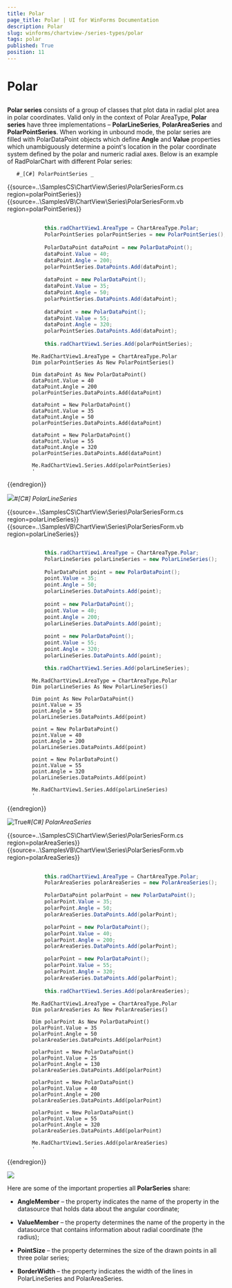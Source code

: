```yaml
---
title: Polar
page_title: Polar | UI for WinForms Documentation
description: Polar
slug: winforms/chartview-/series-types/polar
tags: polar
published: True
position: 11
---
```


# Polar



## 

__Polar series__ consists of a group of classes that plot data in radial plot area in polar coordinates.
          Valid only in the context of Polar AreaType, __Polar series__ have three implementations – __PolarLineSeries__,
          __PolarAreaSeries__ and __PolarPointSeries__. When working in unbound mode, the polar series are filled with
          PolarDataPoint objects which define __Angle__ and __Value__ properties which unambiguously
          determine a point's location in the polar coordinate system defined by the polar and numeric radial axes.
          Below is an example of RadPolarChart with different Polar series:
          
       #_[C#] PolarPointSeries _

	



{{source=..\SamplesCS\ChartView\Series\PolarSeriesForm.cs region=polarPointSeries}} 
{{source=..\SamplesVB\ChartView\Series\PolarSeriesForm.vb region=polarPointSeries}} 

````C#
            
            this.radChartView1.AreaType = ChartAreaType.Polar;
            PolarPointSeries polarPointSeries = new PolarPointSeries();
            
            PolarDataPoint dataPoint = new PolarDataPoint();
            dataPoint.Value = 40;
            dataPoint.Angle = 200;
            polarPointSeries.DataPoints.Add(dataPoint);
            
            dataPoint = new PolarDataPoint();
            dataPoint.Value = 35;
            dataPoint.Angle = 50;
            polarPointSeries.DataPoints.Add(dataPoint);
            
            dataPoint = new PolarDataPoint();
            dataPoint.Value = 55;
            dataPoint.Angle = 320;
            polarPointSeries.DataPoints.Add(dataPoint);
            
            this.radChartView1.Series.Add(polarPointSeries);
````
````VB.NET
        Me.RadChartView1.AreaType = ChartAreaType.Polar
        Dim polarPointSeries As New PolarPointSeries()

        Dim dataPoint As New PolarDataPoint()
        dataPoint.Value = 40
        dataPoint.Angle = 200
        polarPointSeries.DataPoints.Add(dataPoint)

        dataPoint = New PolarDataPoint()
        dataPoint.Value = 35
        dataPoint.Angle = 50
        polarPointSeries.DataPoints.Add(dataPoint)

        dataPoint = New PolarDataPoint()
        dataPoint.Value = 55
        dataPoint.Angle = 320
        polarPointSeries.DataPoints.Add(dataPoint)

        Me.RadChartView1.Series.Add(polarPointSeries)
        '
````

{{endregion}} 


![](images/chartview-series-types-polar001.png)#_[C#] PolarLineSeries_

	



{{source=..\SamplesCS\ChartView\Series\PolarSeriesForm.cs region=polarLineSeries}} 
{{source=..\SamplesVB\ChartView\Series\PolarSeriesForm.vb region=polarLineSeries}} 

````C#

            this.radChartView1.AreaType = ChartAreaType.Polar;
            PolarLineSeries polarLineSeries = new PolarLineSeries();
            
            PolarDataPoint point = new PolarDataPoint();
            point.Value = 35;
            point.Angle = 50;
            polarLineSeries.DataPoints.Add(point);
            
            point = new PolarDataPoint();
            point.Value = 40;
            point.Angle = 200;
            polarLineSeries.DataPoints.Add(point);
            
            point = new PolarDataPoint();
            point.Value = 55;
            point.Angle = 320;
            polarLineSeries.DataPoints.Add(point);

            this.radChartView1.Series.Add(polarLineSeries);
````
````VB.NET
        Me.RadChartView1.AreaType = ChartAreaType.Polar
        Dim polarLineSeries As New PolarLineSeries()

        Dim point As New PolarDataPoint()
        point.Value = 35
        point.Angle = 50
        polarLineSeries.DataPoints.Add(point)

        point = New PolarDataPoint()
        point.Value = 40
        point.Angle = 200
        polarLineSeries.DataPoints.Add(point)

        point = New PolarDataPoint()
        point.Value = 55
        point.Angle = 320
        polarLineSeries.DataPoints.Add(point)

        Me.RadChartView1.Series.Add(polarLineSeries)
        '
````

{{endregion}} 


![True](images/chartview-series-types-polar002.png)#_[C#] PolarAreaSeries_

	



{{source=..\SamplesCS\ChartView\Series\PolarSeriesForm.cs region=polarAreaSeries}} 
{{source=..\SamplesVB\ChartView\Series\PolarSeriesForm.vb region=polarAreaSeries}} 

````C#
            
            this.radChartView1.AreaType = ChartAreaType.Polar;
            PolarAreaSeries polarAreaSeries = new PolarAreaSeries();

            PolarDataPoint polarPoint = new PolarDataPoint();
            polarPoint.Value = 35;
            polarPoint.Angle = 50;
            polarAreaSeries.DataPoints.Add(polarPoint);

            polarPoint = new PolarDataPoint();
            polarPoint.Value = 40;
            polarPoint.Angle = 200;
            polarAreaSeries.DataPoints.Add(polarPoint);

            polarPoint = new PolarDataPoint();
            polarPoint.Value = 55;
            polarPoint.Angle = 320;
            polarAreaSeries.DataPoints.Add(polarPoint);
        
            this.radChartView1.Series.Add(polarAreaSeries);
````
````VB.NET
        Me.RadChartView1.AreaType = ChartAreaType.Polar
        Dim polarAreaSeries As New PolarAreaSeries()

        Dim polarPoint As New PolarDataPoint()
        polarPoint.Value = 35
        polarPoint.Angle = 50
        polarAreaSeries.DataPoints.Add(polarPoint)

        polarPoint = New PolarDataPoint()
        polarPoint.Value = 25
        polarPoint.Angle = 130
        polarAreaSeries.DataPoints.Add(polarPoint)

        polarPoint = New PolarDataPoint()
        polarPoint.Value = 40
        polarPoint.Angle = 200
        polarAreaSeries.DataPoints.Add(polarPoint)

        polarPoint = New PolarDataPoint()
        polarPoint.Value = 55
        polarPoint.Angle = 320
        polarAreaSeries.DataPoints.Add(polarPoint)

        Me.RadChartView1.Series.Add(polarAreaSeries)
        '
````

{{endregion}} 


![](images/chartview-series-types-polar003.png)

Here are some of the important properties all __PolarSeries__ share:

* __AngleMember__ – the property indicates the name of the property in the datasource that holds data about the angular coordinate;
              

* __ValueMember__ – the property determines the name of the property in the datasource that contains information about radial coordinate (the radius);
              

* __PointSize__ – the property determines the size of the drawn points in all three polar series;
              

* __BorderWidth__ – the property indicates the width of the lines in PolarLineSeries and PolarAreaSeries.
              

